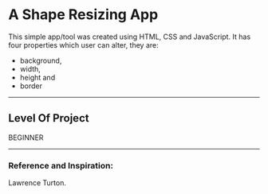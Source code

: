 # A Shape Resizing App
This simple app/tool was created using HTML, CSS and JavaScript. It has four properties which user 
can alter, they are:
- background,
- width,
- height and 
- border

---
## Level Of Project
BEGINNER

---
### Reference and Inspiration:
Lawrence Turton.
